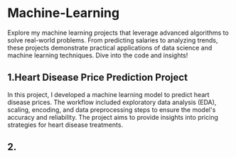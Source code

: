 # Machine-Learning
Explore my machine learning projects that leverage advanced algorithms to solve real-world problems. From predicting salaries to analyzing trends, these projects demonstrate practical applications of data science and machine learning techniques. Dive into the code and insights!

## 1.Heart Disease Price Prediction Project

In this project, I developed a machine learning model to predict heart disease prices. The workflow included exploratory data analysis (EDA), scaling, encoding, and data preprocessing steps to ensure the model's accuracy and reliability. The project aims to provide insights into pricing strategies for heart disease treatments.

## 2. 
